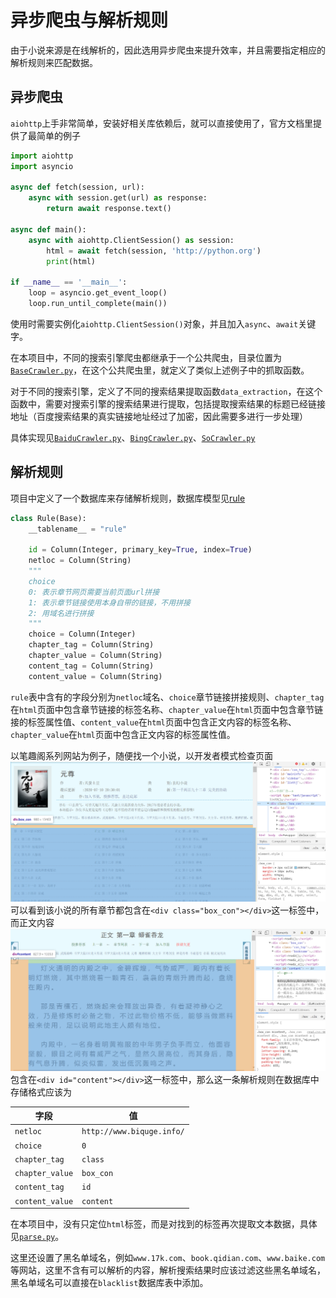 # 异步爬虫与解析规则
由于小说来源是在线解析的，因此选用异步爬虫来提升效率，并且需要指定相应的解析规则来匹配数据。

## 异步爬虫
`aiohttp`上手非常简单，安装好相关库依赖后，就可以直接使用了，官方文档里提供了最简单的例子
```python
import aiohttp
import asyncio

async def fetch(session, url):
    async with session.get(url) as response:
        return await response.text()

async def main():
    async with aiohttp.ClientSession() as session:
        html = await fetch(session, 'http://python.org')
        print(html)

if __name__ == '__main__':
    loop = asyncio.get_event_loop()
    loop.run_until_complete(main())
```
使用时需要实例化`aiohttp.ClientSession()`对象，并且加入`async`、`await`关键字。

在本项目中，不同的搜索引擎爬虫都继承于一个公共爬虫，目录位置为[`BaseCrawler.py`](../fetch/BaseCrawler.py)，在这个公共爬虫里，就定义了类似上述例子中的抓取函数。

对于不同的搜索引擎，定义了不同的搜索结果提取函数`data_extraction`，在这个函数中，需要对搜索引擎的搜索结果进行提取，包括提取搜索结果的标题已经链接地址（百度搜索结果的真实链接地址经过了加密，因此需要多进行一步处理）

具体实现见[`BaiduCrawler.py`](../fetch/BaiduCrawler.py)、[`BingCrawler.py`](../fetch/BingCrawler.py)、[`SoCrawler.py`](../fetch/SoCrawler.py)



## 解析规则

项目中定义了一个数据库来存储解析规则，数据库模型见[rule](../sql_app/models.py)
```python
class Rule(Base):
    __tablename__ = "rule"

    id = Column(Integer, primary_key=True, index=True)
    netloc = Column(String)
    """
    choice
    0: 表示章节网页需要当前页面url拼接
    1: 表示章节链接使用本身自带的链接，不用拼接
    2: 用域名进行拼接
    """
    choice = Column(Integer)
    chapter_tag = Column(String)
    chapter_value = Column(String)
    content_tag = Column(String)
    content_value = Column(String)
```
`rule`表中含有的字段分别为`netloc`域名、`choice`章节链接拼接规则、`chapter_tag`在`html`页面中包含章节链接的标签名称、`chapter_value`在`html`页面中包含章节链接的标签属性值、`content_value`在`html`页面中包含正文内容的标签名称、`chapter_value`在`html`页面中包含正文内容的标签属性值。

以笔趣阁系列网站为例子，随便找一个小说，以开发者模式检查页面
![](./images/example1.png)
可以看到该小说的所有章节都包含在`<div class="box_con"></div>`这一标签中，而正文内容
![](./images/example2.png)
包含在`<div id="content"></div>`这一标签中，那么这一条解析规则在数据库中存储格式应该为

| 字段 |   值   |    
| ---- | ----|
|`netloc`|`http://www.biquge.info/`|
|`choice`|`0`|
|`chapter_tag`|`class`|
|`chapter_value`|`box_con`|
|`content_tag`|`id`|
|`content_value`|`content`|
在本项目中，没有只定位`html`标签，而是对找到的标签再次提取文本数据，具体见[`parse.py`](../fetch/parse.py)。

这里还设置了黑名单域名，例如`www.17k.com`、`book.qidian.com`、`www.baike.com`等网站，这里不含有可以解析的内容，解析搜索结果时应该过滤这些黑名单域名，黑名单域名可以直接在`blacklist`数据库表中添加。
